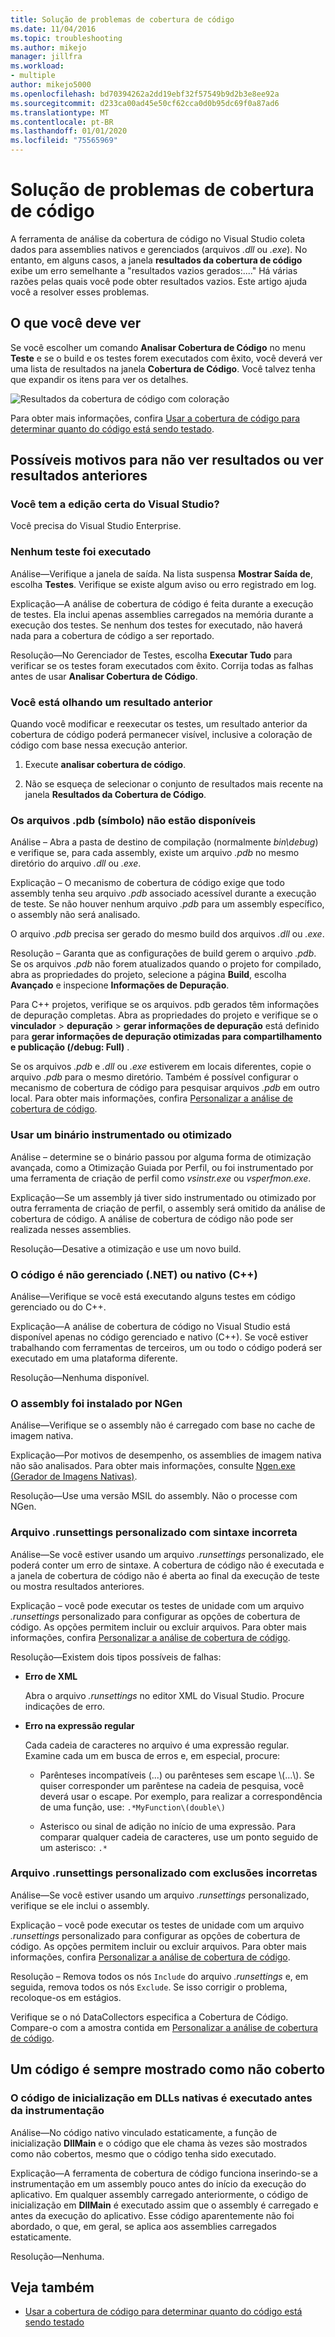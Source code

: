 ```yaml
---
title: Solução de problemas de cobertura de código
ms.date: 11/04/2016
ms.topic: troubleshooting
ms.author: mikejo
manager: jillfra
ms.workload:
- multiple
author: mikejo5000
ms.openlocfilehash: bd70394262a2dd19ebf32f57549b9d2b3e8ee92a
ms.sourcegitcommit: d233ca00ad45e50cf62cca0d0b95dc69f0a87ad6
ms.translationtype: MT
ms.contentlocale: pt-BR
ms.lasthandoff: 01/01/2020
ms.locfileid: "75565969"
---
```

# <a name="troubleshoot-code-coverage"></a>Solução de problemas de cobertura de código

A ferramenta de análise da cobertura de código no Visual Studio coleta dados para assemblies nativos e gerenciados (arquivos *.dll* ou *.exe*). No entanto, em alguns casos, a janela **resultados da cobertura de código** exibe um erro semelhante a "resultados vazios gerados:...." Há várias razões pelas quais você pode obter resultados vazios. Este artigo ajuda você a resolver esses problemas.

## <a name="what-you-should-see"></a>O que você deve ver

Se você escolher um comando **Analisar Cobertura de Código** no menu **Teste** e se o build e os testes forem executados com êxito, você deverá ver uma lista de resultados na janela **Cobertura de Código**. Você talvez tenha que expandir os itens para ver os detalhes.

![Resultados da cobertura de código com coloração](../test/media/codecoverage1.png)

Para obter mais informações, confira [Usar a cobertura de código para determinar quanto do código está sendo testado](../test/using-code-coverage-to-determine-how-much-code-is-being-tested.md).

## <a name="possible-reasons-for-seeing-no-results-or-old-results"></a>Possíveis motivos para não ver resultados ou ver resultados anteriores

### <a name="do-you-have-the-right-edition-of-visual-studio"></a>Você tem a edição certa do Visual Studio?

Você precisa do Visual Studio Enterprise.

### <a name="no-tests-were-executed"></a>Nenhum teste foi executado

Análise&mdash;Verifique a janela de saída. Na lista suspensa **Mostrar Saída de**, escolha **Testes**. Verifique se existe algum aviso ou erro registrado em log.

Explicação&mdash;A análise de cobertura de código é feita durante a execução de testes. Ela inclui apenas assemblies carregados na memória durante a execução dos testes. Se nenhum dos testes for executado, não haverá nada para a cobertura de código a ser reportado.

Resolução&mdash;No Gerenciador de Testes, escolha **Executar Tudo** para verificar se os testes foram executados com êxito. Corrija todas as falhas antes de usar **Analisar Cobertura de Código**.

### <a name="youre-looking-at-a-previous-result"></a>Você está olhando um resultado anterior

Quando você modificar e reexecutar os testes, um resultado anterior da cobertura de código poderá permanecer visível, inclusive a coloração de código com base nessa execução anterior.

1. Execute **analisar cobertura de código**.

2. Não se esqueça de selecionar o conjunto de resultados mais recente na janela **Resultados da Cobertura de Código**.

### <a name="pdb-symbol-files-are-unavailable"></a>Os arquivos .pdb (símbolo) não estão disponíveis

Análise – Abra a pasta de destino de compilação (normalmente *bin\debug*) e verifique se, para cada assembly, existe um arquivo *.pdb* no mesmo diretório do arquivo *.dll* ou *.exe*.

Explicação – O mecanismo de cobertura de código exige que todo assembly tenha seu arquivo *.pdb* associado acessível durante a execução de teste. Se não houver nenhum arquivo *.pdb* para um assembly específico, o assembly não será analisado.

O arquivo *.pdb* precisa ser gerado do mesmo build dos arquivos *.dll* ou *.exe*.

Resolução – Garanta que as configurações de build gerem o arquivo *.pdb*. Se os arquivos *.pdb* não forem atualizados quando o projeto for compilado, abra as propriedades do projeto, selecione a página **Build**, escolha **Avançado** e inspecione **Informações de Depuração**.

Para C++ projetos, verifique se os arquivos. pdb gerados têm informações de depuração completas. Abra as propriedades do projeto e verifique se o **vinculador** > **depuração** > **gerar informações de depuração** está definido para **gerar informações de depuração otimizadas para compartilhamento e publicação (/debug: Full)** .

Se os arquivos *.pdb* e *.dll* ou *.exe* estiverem em locais diferentes, copie o arquivo *.pdb* para o mesmo diretório. Também é possível configurar o mecanismo de cobertura de código para pesquisar arquivos *.pdb* em outro local. Para obter mais informações, confira [Personalizar a análise de cobertura de código](../test/customizing-code-coverage-analysis.md).

### <a name="use-an-instrumented-or-optimized-binary"></a>Usar um binário instrumentado ou otimizado

Análise – determine se o binário passou por alguma forma de otimização avançada, como a Otimização Guiada por Perfil, ou foi instrumentado por uma ferramenta de criação de perfil como *vsinstr.exe* ou *vsperfmon.exe*.

Explicação&mdash;Se um assembly já tiver sido instrumentado ou otimizado por outra ferramenta de criação de perfil, o assembly será omitido da análise de cobertura de código. A análise de cobertura de código não pode ser realizada nesses assemblies.

Resolução&mdash;Desative a otimização e use um novo build.

### <a name="code-is-not-managed-net-or-native-c-code"></a>O código é não gerenciado (.NET) ou nativo (C++)

Análise&mdash;Verifique se você está executando alguns testes em código gerenciado ou do C++.

Explicação&mdash;A análise de cobertura de código no Visual Studio está disponível apenas no código gerenciado e nativo (C++). Se você estiver trabalhando com ferramentas de terceiros, um ou todo o código poderá ser executado em uma plataforma diferente.

Resolução&mdash;Nenhuma disponível.

### <a name="assembly-has-been-installed-by-ngen"></a>O assembly foi instalado por NGen

Análise&mdash;Verifique se o assembly não é carregado com base no cache de imagem nativa.

Explicação&mdash;Por motivos de desempenho, os assemblies de imagem nativa não são analisados. Para obter mais informações, consulte [Ngen.exe (Gerador de Imagens Nativas)](/dotnet/framework/tools/ngen-exe-native-image-generator).

Resolução&mdash;Use uma versão MSIL do assembly. Não o processe com NGen.

### <a name="custom-runsettings-file-with-bad-syntax"></a>Arquivo .runsettings personalizado com sintaxe incorreta

Análise&mdash;Se você estiver usando um arquivo *.runsettings* personalizado, ele poderá conter um erro de sintaxe. A cobertura de código não é executada e a janela de cobertura de código não é aberta ao final da execução de teste ou mostra resultados anteriores.

Explicação – você pode executar os testes de unidade com um arquivo *.runsettings* personalizado para configurar as opções de cobertura de código. As opções permitem incluir ou excluir arquivos. Para obter mais informações, confira [Personalizar a análise de cobertura de código](../test/customizing-code-coverage-analysis.md).

Resolução&mdash;Existem dois tipos possíveis de falhas:

- **Erro de XML**

     Abra o arquivo *.runsettings* no editor XML do Visual Studio. Procure indicações de erro.

- **Erro na expressão regular**

  Cada cadeia de caracteres no arquivo é uma expressão regular. Examine cada um em busca de erros e, em especial, procure:

  - Parênteses incompatíveis (...) ou parênteses sem escape \\(…\\). Se quiser corresponder um parêntese na cadeia de pesquisa, você deverá usar o escape. Por exemplo, para realizar a correspondência de uma função, use: `.*MyFunction\(double\)`

  - Asterisco ou sinal de adição no início de uma expressão. Para comparar qualquer cadeia de caracteres, use um ponto seguido de um asterisco: `.*`

### <a name="custom-runsettings-file-with-incorrect-exclusions"></a>Arquivo .runsettings personalizado com exclusões incorretas

Análise&mdash;Se você estiver usando um arquivo *.runsettings* personalizado, verifique se ele inclui o assembly.

Explicação – você pode executar os testes de unidade com um arquivo *.runsettings* personalizado para configurar as opções de cobertura de código. As opções permitem incluir ou excluir arquivos. Para obter mais informações, confira [Personalizar a análise de cobertura de código](../test/customizing-code-coverage-analysis.md).

Resolução – Remova todos os nós `Include` do arquivo *.runsettings* e, em seguida, remova todos os nós `Exclude`. Se isso corrigir o problema, recoloque-os em estágios.

Verifique se o nó DataCollectors especifica a Cobertura de Código. Compare-o com a amostra contida em [Personalizar a análise de cobertura de código](../test/customizing-code-coverage-analysis.md).

## <a name="some-code-is-always-shown-as-not-covered"></a>Um código é sempre mostrado como não coberto

### <a name="initialization-code-in-native-dlls-is-executed-before-instrumentation"></a>O código de inicialização em DLLs nativas é executado antes da instrumentação

Análise&mdash;No código nativo vinculado estaticamente, a função de inicialização **DllMain** e o código que ele chama às vezes são mostrados como não cobertos, mesmo que o código tenha sido executado.

Explicação&mdash;A ferramenta de cobertura de código funciona inserindo-se a instrumentação em um assembly pouco antes do início da execução do aplicativo. Em qualquer assembly carregado anteriormente, o código de inicialização em **DllMain** é executado assim que o assembly é carregado e antes da execução do aplicativo. Esse código aparentemente não foi abordado, o que, em geral, se aplica aos assemblies carregados estaticamente.

Resolução&mdash;Nenhuma.

## <a name="see-also"></a>Veja também

- [Usar a cobertura de código para determinar quanto do código está sendo testado](../test/using-code-coverage-to-determine-how-much-code-is-being-tested.md)
